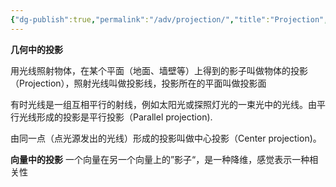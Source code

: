 ```yaml
---
{"dg-publish":true,"permalink":"/adv/projection/","title":"Projection","noteIcon":""}
---
```



**几何中的投影**

用光线照射物体，在某个平面（地面、墙壁等）上得到的影子叫做物体的投影（Projection），照射光线叫做投影线，投影所在的平面叫做投影面 

有时光线是一组互相平行的射线，例如太阳光或探照灯光的一束光中的光线。由平行光线形成的投影是平行投影（Parallel projection).

由同一点（点光源发出的光线）形成的投影叫做中心投影（Center projection)。

**向量中的投影**
一个向量在另一个向量上的”影子“，是一种降维，感觉表示一种相关性